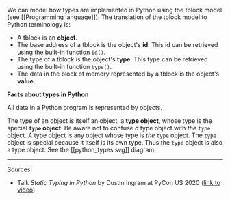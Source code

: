 We can model how types are implemented in Python using the tblock model (see [[Programming language]]). The translation of the tblock model to Python terminology is:

- A tblock is an **object**.
- The base address of a tblock is the object's **id**. This id can be retrieved using the built-in function `id()`.
- The type of a tblock is the object's **type**. This type can be retrieved using the built-in function `type()`.
- The data in the block of memory represented by a tblock is the object's **value**.

**Facts about types in Python**

All data in a Python program is represented by objects.

The type of an object is itself an object, a **type object**, whose type is the special **`type` object**. Be aware not to confuse _a_ type object with _the_ `type` object. _A_ type object is any object whose type is _the_ `type` object. The `type` object is special because it itself is its own type. Thus the `type` object is also a type object. See the [[python_types.svg]] diagram.



---

Sources:

- Talk _Static Typing in Python_ by Dustin Ingram at PyCon US 2020 ([link to video](https://www.youtube.com/watch?v=ST33zDM9vOE))